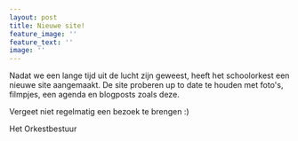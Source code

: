 ```yaml
---
layout: post
title: Nieuwe site!
feature_image: ''
feature_text: ''
image: ''
---
```

Nadat we een lange tijd uit de lucht zijn geweest, heeft het schoolorkest een nieuwe site aangemaakt. De site proberen up to date te houden met foto's, filmpjes, een agenda en blogposts zoals deze.

Vergeet niet regelmatig een bezoek te brengen :)



Het Orkestbestuur
